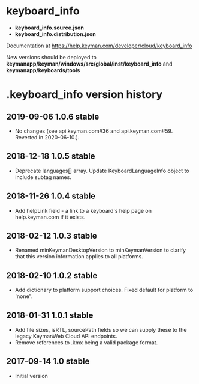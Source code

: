 # keyboard_info

* **keyboard_info.source.json**
* **keyboard_info.distribution.json**

Documentation at https://help.keyman.com/developer/cloud/keyboard_info

New versions should be deployed to **keymanapp/keyman/windows/src/global/inst/keyboard_info** and **keymanapp/keyboards/tools**

# .keyboard_info version history

## 2019-09-06 1.0.6 stable
* No changes (see api.keyman.com#36 and api.keyman.com#59. Reverted in 2020-06-10.).

## 2018-12-18 1.0.5 stable
* Deprecate languages[] array. Update KeyboardLanguageInfo object to include subtag names.

## 2018-11-26 1.0.4 stable
* Add helpLink field - a link to a keyboard's help page on help.keyman.com if it exists.

## 2018-02-12 1.0.3 stable
* Renamed minKeymanDesktopVersion to minKeymanVersion to clarify that this version information applies to all platforms.

## 2018-02-10 1.0.2 stable
* Add dictionary to platform support choices. Fixed default for platform to 'none'.

## 2018-01-31 1.0.1 stable
* Add file sizes, isRTL, sourcePath fields so we can supply these to the legacy KeymanWeb Cloud API endpoints.
* Remove references to .kmx being a valid package format.

## 2017-09-14 1.0 stable
* Initial version

